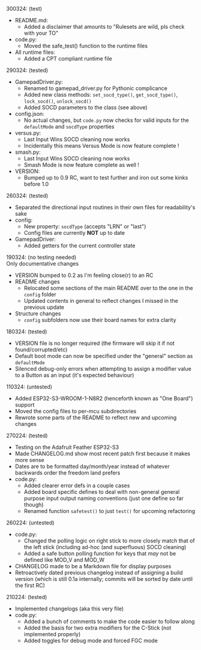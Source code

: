 300324: (test)
- README.md:
	- Added a disclaimer that amounts to "Rulesets are wild, pls check with your TO"
- code.py:
	- Moved the safe\_test() function to the runtime files
- All runtime files:
	- Added a CPT compliant runtime file

290324: (tested)
- GamepadDriver.py:
	- Renamed to gamepad\_driver.py for Pythonic complicance
	- Added new class methods: `set_socd_type()`, `get_socd_type()`, `lock_socd()`, `unlock_socd()`
	- Added SOCD parameters to the class (see above)
- config.json:
	- No actual changes, but `code.py` now checks for valid inputs for the `defaultMode` and `socdType` properties
- versus.py:
	- Last Input Wins SOCD cleaning now works
	- Incidentally this means Versus Mode is now feature complete !
- smash.py:
	- Last Input Wins SOCD cleaning now works
	- Smash Mode is now feature complete as well !
- VERSION:
	- Bumped up to 0.9 RC, want to test further and iron out some kinks before 1.0

260324: (tested)
- Separated the directional input routines in their own files for readability's sake
- config:
	- New property: `socdType` (accepts "LRN" or "last")
	- Config files are currently **NOT** up to date
- GamepadDriver:
	- Added getters for the current controller state

190324: (no testing needed)  
Only documentative changes  
- VERSION bumped to 0.2 as I'm feeling close(r) to an RC
- README changes
	- Relocated some sections of the main README over to the one in the `config` folder
	- Updated contents in general to reflect changes I missed in the previous update
- Structure changes
	- `config` subfolders now use their board names for extra clarity

180324: (tested)
- VERSION file is no longer required (the firmware will skip it if not found/corrupted/etc)
- Default boot mode can now be specified under the "general" section as `defaultMode`
- Silenced debug-only errors when attempting to assign a modifier value to a Button as an input (it's expected behaviour)

110324: (untested)
- Added ESP32-S3-WROOM-1-N8R2 (henceforth known as "One Board") support
- Moved the config files to per-mcu subdirectories
- Rewrote some parts of the README to reflect new and upcoming changes

270224: (tested)
- Testing on the Adafruit Feather ESP32-S3
- Made CHANGELOG.md show most recent patch first because it makes more sense
- Dates are to be formatted day/month/year instead of whatever backwards order the freedom land prefers
- code.py:
	- Added clearer error defs in a couple cases
	- Added board specific defines to deal with non-general general purpose input output naming conventions (just one define so far though)
	- Renamed function `safetest()` to just `test()` for upcoming refactoring

260224: (untested)
- code.py:
	- Changed the polling logic on right stick to more closely match that of the left stick (including ad-hoc (and superfluous) SOCD cleaning)
	- Added a safe button polling function for keys that *may* not be defined like MOD\_V and MOD\_W
- CHANGELOG made to be a Markdown file for display purposes
- Retroactively dated previous changelog instead of assigning a build version (which is still 0.1a internally; commits will be sorted by date until the first RC)

210224: (tested)
- Implemented changelogs (aka this very file)
- code.py:
	- Added a bunch of comments to make the code easier to follow along
	- Added the basis for two extra modifiers for the C-Stick (not implemented properly)
	- Added toggles for debug mode and forced FGC mode
